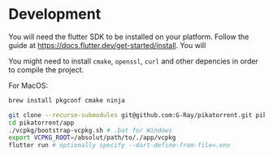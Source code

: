 # Development

You will need the flutter SDK to be installed on your platform.
Follow the guide at https://docs.flutter.dev/get-started/install.
You will

You might need to install `cmake`, `openssl`, `curl` and other depencies in order
to compile the project.

For MacOS:

```sh
brew install pkgconf cmake ninja
```

```sh
git clone --recurse-submodules git@github.com:G-Ray/pikatorrent.git pikatorrent
cd pikatorrent/app
./vcpkg/bootstrap-vcpkg.sh # .bat for Windows
export VCPKG_ROOT=/absolut/path/to/./app/vcpkg
flutter run # optionally specify --dart-define-from-file=.env
```
